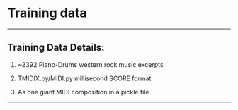 # Training data

***

## Training Data Details:

1) ~2392 Piano-Drums western rock music excerpts

2) TMIDIX.py/MIDI.py millisecond SCORE format

3) As one giant MIDI composition in a pickle file

***
